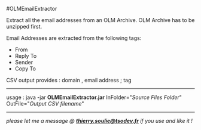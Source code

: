 #OLMEmailExtractor

Extract all the email addresses from an OLM Archive.
OLM Archive has to be unzipped first.

Email Addresses are extracted from the following tags:
+ From
+ Reply To
+ Sender
+ Copy To

CSV output provides :
domain , email address ; tag

-----

usage :
java -jar **OLMEmailExtractor.jar** InFolder="*Source Files Folder*" OutFile="*Output CSV filename*"

-----

_please let me a message @ **thierry.soulie@tsodev.fr** if you use and like it !_